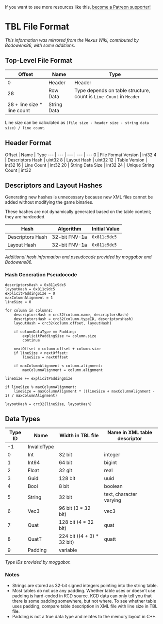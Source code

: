<!-- TITLE: TBL File Format -->

If you want to see more resources like this, [become a Patreon supporter!](https://www.patreon.com/fireundubh) 

# TBL File Format
_This information was mirrored from the Nexus Wiki, contributed by Bodowens86, with some additions._

## Top-Level File Format

Offset | Name | Type
--- | --- | ---
0 | Header | Header
28 | Row Data | Type depends on table structure, count is `Line Count` in `Header`
28 + line size * line count | String Data |

Line size can be calculated as `(file size - header size - string data size) / line count`.

## Header Format

Offset | Name | Type
--- | --- | --- | --- | ---
0 | File Format Version | int32
4 | Descriptors Hash | uint32
8 | Layout Hash | uint32
12 | Table Version | int32
16 | Line Count | int32
20 | String Data Size | int32
24 | Unique String Count | int32

## Descriptors and Layout Hashes

Generating new hashes is unnecessary because new XML files cannot be added without modifying the game binaries.

These hashes are not dynamically generated based on the table content; they are hardcoded.

Hash | Algorithm | Initial Value
--- | --- | ---
Descriptors Hash | 32-bit FNV-1a | `0x811c9dc5`
Layout Hash | 32-bit FNV-1a | `0x811c9dc5`

_Additional hash information and pseudocode provided by moggabor and Bodowens86._

### Hash Generation Pseudocode

```text
descriptorsHash = 0x811c9dc5
layoutHash = 0x811c9dc5
explicitPaddingSize = 0
maxColumnAlignment = 1
lineSize = 0

for column in columns:
	descriptorsHash = crc32(column.name, descriptorsHash)
	descriptorsHash = crc32(column.typeID, descriptorsHash)
	layoutHash = crc32(column.offset, layoutHash)

	if columnDataType == Padding:
		explicitPaddingSize += column.size
		continue

	nextOffset = column.offset + column.size
	if lineSize < nextOffset:
		lineSize = nextOffset

	if maxColumnAlignment < column.alignment:
		maxColumnAlignment = column.alignment

lineSize += explicitPaddingSize

if lineSize % maxColumnAlignment:
	lineSize = maxColumnAlignment * ((lineSize + maxColumnAlignment - 1) / maxColumnAlignment)

layoutHash = crc32(lineSize, layoutHash)
```

## Data Types

Type ID | Name | Width in TBL file | Name in XML table descriptor
--- | --- | --- | ---
-1 | InvalidType | |
0 | Int | 32 bit | integer
1 | Int64 | 64 bit | bigint
2 | Float | 32 git | real
3 | Guid | 128 bit | uuid
4 | Bool | 8 bit | boolean
5 | String | 32 bit | text, character varying
6 | Vec3 | 96 bit (3 * 32 bit) | vec3
7 | Quat | 128 bit (4 * 32 bit) | quat
8 | QuatT | 224 bit ((4 + 3) * 32 bit) | quatt
9 | Padding | variable | 

_Type IDs provided by moggabor._

### Notes

* Strings are stored as 32-bit signed integers pointing into the string table.
* Most tables do not use any padding. Whether table uses or doesn't use padding is hard-coded in KCD source. KCD data can only tell you that there is some padding somewhere, but not where. To see whether table uses padding, compare table description in XML file with line size in TBL file.
* Padding is not a true data type and relates to the memory layout in C++.